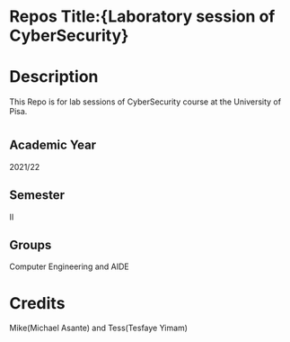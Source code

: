 # Repos Title:{Laboratory session of CyberSecurity}

# Description
This Repo is for lab sessions of CyberSecurity course at the University of Pisa.
# 
# 
## Academic Year
2021/22
## Semester
II
## Groups
Computer Engineering and AIDE
# Credits
Mike(Michael Asante) and Tess(Tesfaye Yimam)
